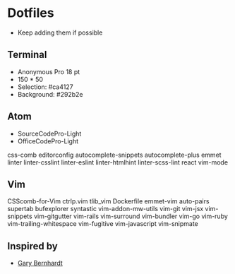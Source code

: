 # Dotfiles

- Keep adding them if possible

## Terminal

- Anonymous Pro 18 pt
- 150 * 50
- Selection: #ca4127
- Background: #292b2e

## Atom

- SourceCodePro-Light
- OfficeCodePro-Light

css-comb
editorconfig
autocomplete-snippets
autocomplete-plus
emmet
linter
linter-csslint
linter-eslint
linter-htmlhint
linter-scss-lint
react
vim-mode

## Vim

CSScomb-for-Vim
ctrlp.vim
tlib_vim
Dockerfile
emmet-vim
auto-pairs
supertab
bufexplorer
syntastic
vim-addon-mw-utils
vim-git
vim-jsx
vim-snippets
vim-gitgutter
vim-rails
vim-surround
vim-bundler
vim-go
vim-ruby
vim-trailing-whitespace
vim-fugitive
vim-javascript
vim-snipmate

## Inspired by

- [Gary Bernhardt](https://github.com/garybernhardt/dotfiles)
